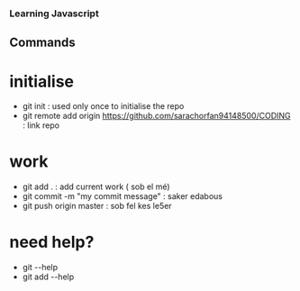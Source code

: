 ### Learning Javascript



## Commands

# initialise
- git init : used only once to initialise the repo
- git remote add origin https://github.com/sarachorfan94148500/CODING : link repo


# work
- git add . : add current work ( sob el mé)
- git commit -m "my commit message"  : saker edabous
- git push origin master : sob fel kes le5er 

# need help?

- git --help 
- git add --help
